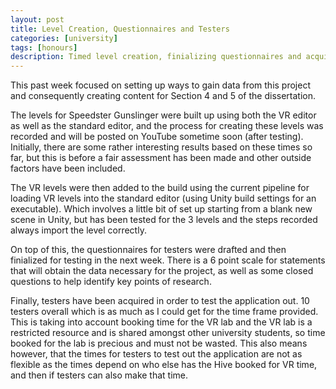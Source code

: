 ```yaml
---
layout: post
title: Level Creation, Questionnaires and Testers
categories: [university]
tags: [honours]
description: Timed level creation, finializing questionnaires and acquiring testers.
---
```


This past week focused on setting up ways to gain data from this project and consequently creating content for Section 4 and 5 of the dissertation. 

The levels for Speedster Gunslinger were built up using both the VR editor as well as the standard editor, and the process for creating these levels was recorded and will be posted on YouTube sometime soon (after testing). Initially, there are some rather interesting results based on these times so far, but this is before a fair assessment has been made and other outside factors have been included.

The VR levels were then added to the build using the current pipeline for loading VR levels into the standard editor (using Unity build settings for an executable). Which involves a little bit of set up starting from a blank new scene in Unity, but has been tested for the 3 levels and the steps recorded always import the level correctly.

On top of this, the questionnaires for testers were drafted and then finialized for testing in the next week. There is a 6 point scale for statements that will obtain the data necessary for the project, as well as some closed questions to help identify key points of research.

Finally, testers have been acquired in order to test the application out. 10 testers overall which is as much as I could get for the time frame provided. This is taking into account booking time for the VR lab and the VR lab is a restricted resource and is shared amongst other university students, so time booked for the lab is precious and must not be wasted. This also means however, that the times for testers to test out the application are not as flexible as the times depend on who else has the Hive booked for VR time, and then if testers can also make that time.